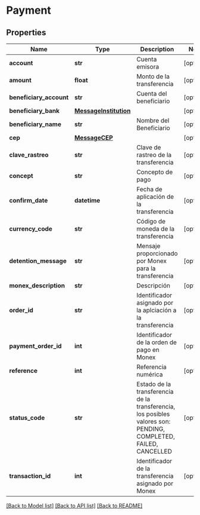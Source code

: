 # Payment

## Properties
Name | Type | Description | Notes
------------ | ------------- | ------------- | -------------
**account** | **str** | Cuenta emisora | [optional] 
**amount** | **float** | Monto de la transferencia | [optional] 
**beneficiary_account** | **str** | Cuenta del beneficiario | [optional] 
**beneficiary_bank** | [**MessageInstitution**](MessageInstitution.md) |  | [optional] 
**beneficiary_name** | **str** | Nombre del Beneficiario | [optional] 
**cep** | [**MessageCEP**](MessageCEP.md) |  | [optional] 
**clave_rastreo** | **str** | Clave de rastreo de la transferencia | [optional] 
**concept** | **str** | Concepto de pago | [optional] 
**confirm_date** | **datetime** | Fecha de aplicación de la transferencia | [optional] 
**currency_code** | **str** | Código de moneda de la transferencia | [optional] 
**detention_message** | **str** | Mensaje proporcionado por Monex para la transferencia | [optional] 
**monex_description** | **str** | Descripción | [optional] 
**order_id** | **str** | Identificador asignado por la aplciación a la transferencia | [optional] 
**payment_order_id** | **int** | Identificador de la orden de pago en Monex | [optional] 
**reference** | **int** | Referencia numérica | [optional] 
**status_code** | **str** | Estado de la transferencia de la transferencia, los posibles valores son: PENDING, COMPLETED, FAILED, CANCELLED | [optional] 
**transaction_id** | **int** | Identificador de la transferencia asignado por Monex | [optional] 

[[Back to Model list]](../README.md#documentation-for-models) [[Back to API list]](../README.md#documentation-for-api-endpoints) [[Back to README]](../README.md)

